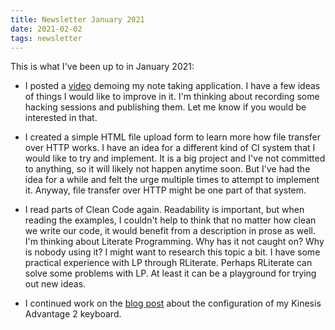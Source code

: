 ```yaml
---
title: Newsletter January 2021
date: 2021-02-02
tags: newsletter
---
```


This is what I've been up to in January 2021:

* I posted a [video](https://www.youtube.com/watch?v=Xh2bik1cOl0) demoing my
  note taking application. I have a few ideas of things I would like to improve
  in it. I'm thinking about recording some hacking sessions and publishing
  them. Let me know if you would be interested in that.

* I created a simple HTML file upload form to learn more how file transfer over
  HTTP works. I have an idea for a different kind of CI system that I would
  like to try and implement. It is a big project and I've not committed to
  anything, so it will likely not happen anytime soon. But I've had the idea
  for a while and felt the urge multiple times to attempt to implement it.
  Anyway, file transfer over HTTP might be one part of that system.

* I read parts of Clean Code again. Readability is important, but when reading
  the examples, I couldn't help to think that no matter how clean we write our
  code, it would benefit from a description in prose as well. I'm thinking
  about Literate Programming. Why has it not caught on? Why is nobody using it?
  I might want to research this topic a bit. I have some practical experience
  with LP through RLiterate. Perhaps RLiterate can solve some problems with LP.
  At least it can be a playground for trying out new ideas.

* I continued work on the [blog
  post](/writing/kinesis-advantage-2-setup/index.html) about the configuration
  of my Kinesis Advantage 2 keyboard.
